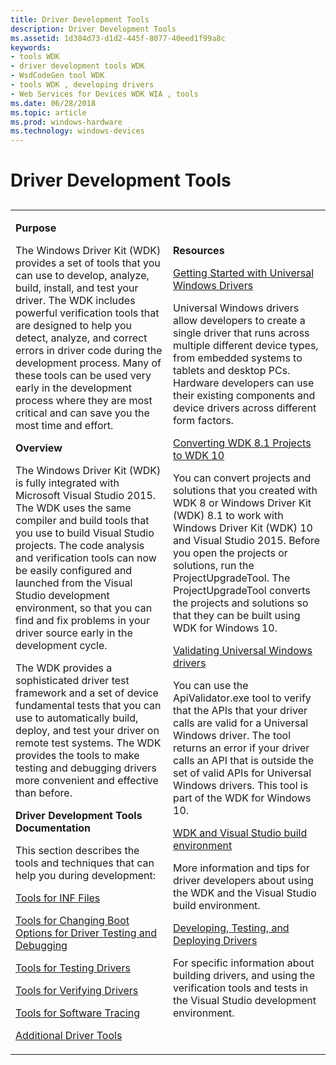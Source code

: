 ```yaml
---
title: Driver Development Tools
description: Driver Development Tools
ms.assetid: 1d384d73-d1d2-445f-8077-40eed1f99a8c
keywords:
- tools WDK
- driver development tools WDK
- WsdCodeGen tool WDK
- tools WDK , developing drivers
- Web Services for Devices WDK WIA , tools
ms.date: 06/28/2018
ms.topic: article
ms.prod: windows-hardware
ms.technology: windows-devices
---
```


# Driver Development Tools


## <span id="ddk_driver_development_tools_tools"></span><span id="DDK_DRIVER_DEVELOPMENT_TOOLS_TOOLS"></span>


<table>
<colgroup>
<col width="50%" />
<col width="50%" />
</colgroup>
<tbody>
<tr class="odd">
<td align="left"><p><strong>Purpose</strong></p>
<p>The Windows Driver Kit (WDK) provides a set of tools that you can use to develop, analyze, build, install, and test your driver. The WDK includes powerful verification tools that are designed to help you detect, analyze, and correct errors in driver code during the development process. Many of these tools can be used very early in the development process where they are most critical and can save you the most time and effort.</p>
<p><strong>Overview</strong></p>
<p>The Windows Driver Kit (WDK) is fully integrated with Microsoft Visual Studio 2015. The WDK uses the same compiler and build tools that you use to build Visual Studio projects. The code analysis and verification tools can now be easily configured and launched from the Visual Studio development environment, so that you can find and fix problems in your driver source early in the development cycle.</p>
<p>The WDK provides a sophisticated driver test framework and a set of device fundamental tests that you can use to automatically build, deploy, and test your driver on remote test systems. The WDK provides the tools to make testing and debugging drivers more convenient and effective than before.</p>
<p><strong>Driver Development Tools Documentation</strong></p>
<p>This section describes the tools and techniques that can help you during development:</p>
<p><a href="tools-for-inf-files.md" data-raw-source="[Tools for INF Files](tools-for-inf-files.md)">Tools for INF Files</a></p>
<p><a href="boot-options-for-driver-testing-and-debugging.md" data-raw-source="[Tools for Changing Boot Options for Driver Testing and Debugging](boot-options-for-driver-testing-and-debugging.md)">Tools for Changing Boot Options for Driver Testing and Debugging</a></p>
<p><a href="tools-for-testing-drivers.md" data-raw-source="[Tools for Testing Drivers](tools-for-testing-drivers.md)">Tools for Testing Drivers</a></p>
<p><a href="tools-for-verifying-drivers.md" data-raw-source="[Tools for Verifying Drivers](tools-for-verifying-drivers.md)">Tools for Verifying Drivers</a></p>
<p><a href="tools-for-software-tracing.md" data-raw-source="[Tools for Software Tracing](tools-for-software-tracing.md)">Tools for Software Tracing</a></p>
<p><a href="additional-driver-tools.md" data-raw-source="[Additional Driver Tools](additional-driver-tools.md)">Additional Driver Tools</a></p>
<td align="left"><p><strong>Resources</strong></p>
<p><a href="https://msdn.microsoft.com/windows-drivers/develop/getting_started_with_universal_drivers" data-raw-source="[Getting Started with Universal Windows Drivers](https://msdn.microsoft.com/windows-drivers/develop/getting_started_with_universal_drivers)">Getting Started with Universal Windows Drivers</a></p>
<p>Universal Windows drivers allow developers to create a single driver that runs across multiple different device types, from embedded systems to tablets and desktop PCs. Hardware developers can use their existing components and device drivers across different form factors.</p>
<p><a href="https://msdn.microsoft.com/windows-drivers/develop/converting_wdk_8_1_projects_to_wdk_10" data-raw-source="[Converting WDK 8.1 Projects to WDK 10](https://msdn.microsoft.com/windows-drivers/develop/converting_wdk_8_1_projects_to_wdk_10)">Converting WDK 8.1 Projects to WDK 10</a></p>
<p>You can convert projects and solutions that you created with WDK 8 or Windows Driver Kit (WDK) 8.1 to work with Windows Driver Kit (WDK) 10 and Visual Studio 2015. Before you open the projects or solutions, run the ProjectUpgradeTool. The ProjectUpgradeTool converts the projects and solutions so that they can be built using WDK for Windows 10.</p>
<p></p>
<p><a href="https://msdn.microsoft.com/windows-drivers/develop/validating_universal_drivers" data-raw-source="[Validating Universal Windows drivers](https://msdn.microsoft.com/windows-drivers/develop/validating_universal_drivers)">Validating Universal Windows drivers</a></p>
<p>You can use the ApiValidator.exe tool to verify that the APIs that your driver calls are valid for a Universal Windows driver. The tool returns an error if your driver calls an API that is outside the set of valid APIs for Universal Windows drivers. This tool is part of the WDK for Windows 10.</p>
<a href="wdk-and-visual-studio-build-environment.md" data-raw-source="[WDK and Visual Studio build environment](wdk-and-visual-studio-build-environment.md)">WDK and Visual Studio build environment</a>
<p>More information and tips for driver developers about using the WDK and the Visual Studio build environment.</p>
<a href="https://msdn.microsoft.com/windows-drivers/develop/visual_studio_driver_development_environment" data-raw-source="[Developing, Testing, and Deploying Drivers](https://msdn.microsoft.com/windows-drivers/develop/visual_studio_driver_development_environment)">Developing, Testing, and Deploying Drivers</a>
<p>For specific information about building drivers, and using the verification tools and tests in the Visual Studio development environment.</p></td>
</tr>
</tbody>
</table>

 

 

 






